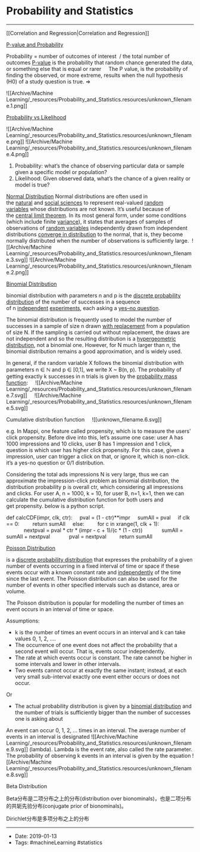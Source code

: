 # Probability and Statistics
----

[[Correlation and Regression|Correlation and Regression]]


[P-value and Probability](https://www.youtube.com/watch?v=5Z9OIYA8He8)

Probability = number of outcomes of interest  / the total number of outcomes
[P-value](https://www.statsdirect.com/help/basics/p_values.htm) is the probability that random chance generated the data, or something else that is equal or rarer
    The P value, is the probability of finding the observed, or more extreme, results when the null hypothesis (H0) of a study question is true. => 

![[Archive/Machine Learning/_resources/Probability_and_Statistics.resources/unknown_filename.1.png]]



[Probability vs Likelihood](https://www.youtube.com/watch?v=pYxNSUDSFH4&t=0s&list=WL&index=20)

![[Archive/Machine Learning/_resources/Probability_and_Statistics.resources/unknown_filename.png]]
![[Archive/Machine Learning/_resources/Probability_and_Statistics.resources/unknown_filename.4.png]]


1.  Probability: what’s the chance of observing particular data or sample given a specific model or population?
2.  Likelihood: Given observed data, what’s the chance of a given reality or model is true? 



[Normal Distribution](https://en.wikipedia.org/wiki/Normal_distribution)
Normal distributions are often used in the [natural](https://en.wikipedia.org/wiki/Natural_science) and [social sciences](https://en.wikipedia.org/wiki/Social_science) to represent real-valued [random variables](https://en.wikipedia.org/wiki/Random_variable) whose distributions are not known. It’s useful because of the [central limit theorem](https://en.wikipedia.org/wiki/Central_limit_theorem). In its most general form, under some conditions (which include finite [variance](https://en.wikipedia.org/wiki/Variance)), it states that averages of samples of observations of [random variables](https://en.wikipedia.org/wiki/Random_variables) independently drawn from independent distributions [converge in distribution](https://en.wikipedia.org/wiki/Convergence_in_distribution) to the normal, that is, they become normally distributed when the number of observations is sufficiently large. 
![[Archive/Machine Learning/_resources/Probability_and_Statistics.resources/unknown_filename.3.svg]]
![[Archive/Machine Learning/_resources/Probability_and_Statistics.resources/unknown_filename.2.png]]


[Binomial Distribution](https://en.wikipedia.org/wiki/Binomial_distribution)

binomial distribution with parameters n and p is the [discrete probability distribution](https://en.wikipedia.org/wiki/Discrete_probability_distribution) of the number of successes in a sequence of n [independent](https://en.wikipedia.org/wiki/Statistical_independence) [experiments](https://en.wikipedia.org/wiki/Experiment_(probability_theory)), each asking a [yes–no question](https://en.wikipedia.org/wiki/Yes%E2%80%93no_question).

The binomial distribution is frequently used to model the number of successes in a sample of size n drawn [with replacement](https://en.wikipedia.org/wiki/Sampling_(statistics)#Replacement_of_selected_units) from a population of size N. If the sampling is carried out without replacement, the draws are not independent and so the resulting distribution is a [hypergeometric distribution](https://en.wikipedia.org/wiki/Hypergeometric_distribution), not a binomial one. However, for N much larger than n, the binomial distribution remains a good approximation, and is widely used.

In general, if the random variable X follows the binomial distribution with parameters n ∈ ℕ and p ∈ \[0,1\], we write X ~ B(n, p). The probability of getting exactly k successes in n trials is given by the [probability mass function](https://en.wikipedia.org/wiki/Probability_mass_function):
    ![[Archive/Machine Learning/_resources/Probability_and_Statistics.resources/unknown_filename.7.svg]]
    ![[Archive/Machine Learning/_resources/Probability_and_Statistics.resources/unknown_filename.5.svg]]

Cumulative distribution function
    ![[unknown_filename.6.svg]]

e.g. In Mappi, one feature called propensity, which is to measure the users’ click propensity. Before dive into this, let’s assume one case: user A has 1000 impressions and 10 clicks, user B has 1 impression and 1 click, question is which user has higher click propensity. For this case, given a impression, user can trigger a click on that, or ignore it, which is non-click. it’s a yes-no question or 0/1 distribution.

Considering the total ads impressions N is very large, thus we can approximate the impression-click problem as binomial distribution, the distribution probability p is overall ctr, which considering all impressions and clicks. For user A, n = 1000, k = 10, for user B, n=1, k=1, then we can calculate the cumulative distribution function for both users and get propensity. below is a python script.

def calcCDF(impr, clk, ctr):
    pval = (1 - ctr)\*\*impr
    sumAll = pval
    if clk == 0:
        return sumAll
    else:
        for c in xrange(1, clk + 1):
            nextpval = pval \* ctr \* (impr - c + 1)/(c \* (1 - ctr))
            sumAll = sumAll + nextpval
            pval = nextpval
        return sumAll


[Poisson Distribution](https://en.wikipedia.org/wiki/Poisson_distribution)

is a [discrete probability distribution](https://en.wikipedia.org/wiki/Discrete_probability_distribution) that expresses the probability of a given number of events occurring in a fixed interval of time or space if these events occur with a known constant rate and [independently](https://en.wikipedia.org/wiki/Statistical_independence) of the time since the last event. The Poisson distribution can also be used for the number of events in other specified intervals such as distance, area or volume.

The Poisson distribution is popular for modelling the number of times an event occurs in an interval of time or space.

Assumptions:

*   k is the number of times an event occurs in an interval and k can take values 0, 1, 2, ….
*   The occurrence of one event does not affect the probability that a second event will occur. That is, events occur independently.
*   The rate at which events occur is constant. The rate cannot be higher in some intervals and lower in other intervals.
*   Two events cannot occur at exactly the same instant; instead, at each very small sub-interval exactly one event either occurs or does not occur.

Or

*   The actual probability distribution is given by a [binomial distribution](https://en.wikipedia.org/wiki/Binomial_distribution) and the number of trials is sufficiently bigger than the number of successes one is asking about


An event can occur 0, 1, 2, … times in an interval. The average number of events in an interval is designated ![[Archive/Machine Learning/_resources/Probability_and_Statistics.resources/unknown_filename.9.svg]] (lambda). Lambda is the event rate, also called the rate parameter. The probability of observing k events in an interval is given by the equation
![[Archive/Machine Learning/_resources/Probability_and_Statistics.resources/unknown_filename.8.svg]]

Beta Distribution

Beta分布是二项分布之上的分布(distribution over bionominals)，也是二项分布的共轭先验分布(conjugate prior of bionominals)。


Dirichlet分布是多项分布之上的分布

----

- Date: 2019-01-13
- Tags: #machineLearning #statistics 



